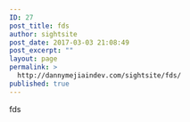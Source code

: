 ```yaml
---
ID: 27
post_title: fds
author: sightsite
post_date: 2017-03-03 21:08:49
post_excerpt: ""
layout: page
permalink: >
  http://dannymejiaindev.com/sightsite/fds/
published: true
---
```

fds